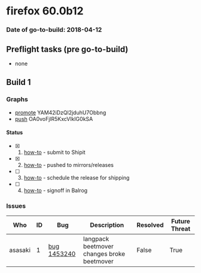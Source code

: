 # firefox 60.0b12

### Date of go-to-build: 2018-04-12

## Preflight tasks (pre go-to-build)
- none

## Build 1  

### Graphs
* [promote](https://tools.taskcluster.net/push-inspector/#/YAM42iDzQl2jduhU7Obbng) YAM42iDzQl2jduhU7Obbng
* [push](https://tools.taskcluster.net/push-inspector/#/OA0voFjlR5KxcVlkIG0kSA) OA0voFjlR5KxcVlkIG0kSA


#### Status
- [x] 1.  [how-to](https://wiki.mozilla.org/Release:Release_Automation_on_Mercurial:Starting_a_Release#Submit_to_Ship_It)  - submit to Shipit
- [x] 2.  [how-to](https://github.com/mozilla-releng/releasewarrior-2.0/blob/master/docs/release-promotion/desktop/howto.md#push-artifacts-to-releases-directory)  - pushed to mirrors/releases
- [ ] 3.  [how-to](https://github.com/mozilla-releng/releasewarrior-2.0/blob/master/docs/release-promotion/desktop/howto.md#ship-the-release)  - schedule the release for shipping
- [ ] 4.  [how-to](https://github.com/mozilla-releng/releasewarrior-2.0/blob/master/docs/release-promotion/desktop/howto.md#obtain-sign-offs-for-changes)  - signoff in Balrog

### Issues
| Who                 | ID               | Bug                                                                 | Description                | Resolved                | Future Threat                |
| ------------------- | ---------------- | ------------------------------------------------------------------- | -------------------------- | ----------------------- | ---------------------------- |
| asasaki  | 1 | [bug 1453240](https://bugzil.la/1453240)        | langpack beetmover changes broke beetmover | False | True |

